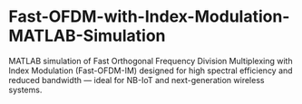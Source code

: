 # Fast-OFDM-with-Index-Modulation-MATLAB-Simulation
MATLAB simulation of Fast Orthogonal Frequency Division Multiplexing with Index Modulation (Fast-OFDM-IM) designed for high spectral efficiency and reduced bandwidth — ideal for NB-IoT and next-generation wireless systems.
